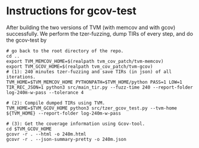 # Instructions for gcov-test
After building the two versions of TVM (with memcov and with gcov) successfully.
We perform the tzer-fuzzing, dump TIRs of every step, and do the gcov-test by
```shell
# go back to the root directory of the repo.
cd ..
export TVM_MEMCOV_HOME=$(realpath tvm_cov_patch/tvm-memcov)
export TVM_GCOV_HOME=$(realpath tvm_cov_patch/tvm-gcov)
# (1): 240 minutes tzer-fuzzing and save TIRs (in json) of all iterations.
TVM_HOME=$TVM_MEMCOV_HOME PYTHONPATH=$TVM_HOME/python PASS=1 LOW=1 TIR_REC_JSON=1 python3 src/main_tir.py --fuzz-time 240 --report-folder log-240m-w-pass --tolerance 4

# (2): Compile dumped TIRs using TVM.
TVM_HOME=$TVM_GCOV_HOME python3 src/tzer_gcov_test.py --tvm-home ${TVM_HOME} --report-folder log-240m-w-pass

# (3): Get the coverage information using Gcov-tool.
cd $TVM_GCOV_HOME
gcovr -r . --html -o 240m.html
gcovr -r . --json-summary-pretty -o 240m.json
```